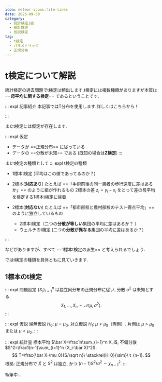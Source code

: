 ```yaml
---
icon: meteor-icons:file-lines
date: 2025-09-30
category:
  - 統計検定1級
  - 統計数理
  - 仮説検定
tag:
  - t検定
  - パラメトリック
  - 正規分布
---
```



# t検定について解説

統計検定の過去問題でt検定は頻出します.t検定には複数種類がありますが本質は ==**母平均に関する検定**== であるということです.

::: expl 記事紹介
本記事ではT分布を使用します.詳しくはこちらから！
<div class="vp-card-container">
<VPCard
  title="Ｔ分布の性質"
  desc="期待値・分散・導出"
  link="/posts/test/continuity_correction.html"
/>
</div>
:::


またt検定には仮定が存在します.

::: expl 仮定
- データが ==正規分布== に従っている
- データの ==分散が未知== である (既知の場合は**Z検定**) 
:::

またt検定の種類として
::: expl t検定の種類
- 1標本t検定 (平均はこの値であってるのか？)

- 2標本(**対応あり**)
  たとえば ==「手術前後の同一患者の歩行速度に差はあるか」== のように組が作れるもの
  2標本の差 $z_i = y_i - x_i$ をとって差の母平均を検定する1標本t検定に帰着


- 2標本(**対応ない**)
  たとえば ==「都市部校と農村部校のテスト得点平均」== のように独立しているもの
  - 2標本t検定（二つの**分散が等しい**集団の平均に差はあるか？ ）
  - ウェルチのt検定 (二つの**分散が異なる**集団の平均に差はあるか？)

:::

などがありますが、すべて ==1標本t検定の派生== と考えられるでしょう.

ではt検定の種類を具体ともに見ていきます.

## 1標本のt検定

::: expl 問題設定
$\{X_i\}_{i=1}^n$ は独立同分布の正規分布に従い, 分散 $\sigma^2$ は未知とする.
$$
X_1,\dots,X_n \sim \mathcal{N}(\mu,\sigma^2).
$$
:::

::: expl 仮説
帰無仮説 $H_0:\ \mu=\mu_0$.
対立仮説 $H_1:\ \mu\ne\mu_0$（両側）. 片側は $\mu>\mu_0$ または $\mu<\mu_0$.
:::

::: expl 統計量
標本平均 $\bar X=\frac1n\sum_{i=1}^n X_i$, 不偏分散 $S^2=\frac1{n-1}\sum_{i=1}^n (X_i-\bar X)^2$.
$$
T=\frac{\bar X-\mu_0}{S/\sqrt n}\ \stackrel{H_0}{\sim}\ t_{n-1}.
$$
根拠: 正規分布で $\bar X$ と $S^2$ は独立, かつ $(n-1)S^2/\sigma^2\sim\chi^2_{n-1}$.
:::

執筆中...